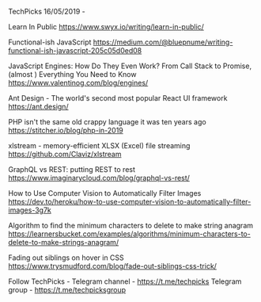TechPicks 16/05/2019 -

Learn In Public
https://www.swyx.io/writing/learn-in-public/

Functional-ish JavaScript
https://medium.com/@bluepnume/writing-functional-ish-javascript-205c05d0ed08

JavaScript Engines: How Do They Even Work? From Call Stack to Promise, (almost ) Everything You Need to Know
https://www.valentinog.com/blog/engines/

Ant Design - The world's second most popular React UI framework
https://ant.design/

PHP isn't the same old crappy language it was ten years ago
https://stitcher.io/blog/php-in-2019

xlstream - memory-efficient XLSX (Excel) file streaming
https://github.com/Claviz/xlstream

GraphQL vs REST: putting REST to rest
https://www.imaginarycloud.com/blog/graphql-vs-rest/

How to Use Computer Vision to Automatically Filter Images
https://dev.to/heroku/how-to-use-computer-vision-to-automatically-filter-images-3g7k

Algorithm to find the minimum characters to delete to make string anagram
https://learnersbucket.com/examples/algorithms/minimum-characters-to-delete-to-make-strings-anagram/

Fading out siblings on hover in CSS
https://www.trysmudford.com/blog/fade-out-siblings-css-trick/

Follow TechPicks -
Telegram channel - https://t.me/techpicks
Telegram group - https://t.me/techpicksgroup